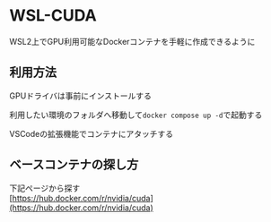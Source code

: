 # WSL-CUDA

WSL2上でGPU利用可能なDockerコンテナを手軽に作成できるように

## 利用方法

GPUドライバは事前にインストールする

利用したい環境のフォルダへ移動して`docker compose up -d`で起動する

VSCodeの拡張機能でコンテナにアタッチする

## ベースコンテナの探し方

下記ページから探す  
[https://hub.docker.com/r/nvidia/cuda](https://hub.docker.com/r/nvidia/cuda)